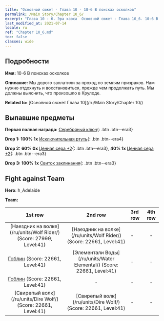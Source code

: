 ```yaml
---
title: "Основной сюжет - Глава 10 - 10-6 В поисках осколков"
permalink: /Main Story/Chapter 10_6/
excerpt: "Глава 10 - 6. Эра хаоса  Основной сюжет - Глава 10_6. 10-6 В поисках осколков"
last_modified_at: 2021-07-14
locale: ru
ref: "Chapter 10_6.md"
toc: false
classes: wide
---
```


## Подробности

 **Имя:** 10-6 В поисках осколков

 **Описание:** Мы дорого заплатили за проход по землям призраков. Нам нужно отдохнуть и восстановиться, прежде чем продолжать путь. Мы должны выяснить, что произошло в Крулоде.

 **Related to:** [Основной сюжет Глава 10](/ru/Main Story/Chapter 10/)

## Выпавшие предметы

 **Первая полная награда:** [Серебряный ключ](/ItemsRU/con_693/){: .btn .btn--era3}

 **Drop 1:** **100% 1x** [Исключительная ртуть](/ItemsRU/mat_35/){: .btn .btn--era4}

 **Drop 2:** **60% 0x** [Ценная сера +2](/ItemsRU/mat_29/){: .btn .btn--era3}, **40% 1x** [Ценная сера +2](/ItemsRU/mat_29/){: .btn .btn--era3}

 **Drop 3:** **100% 1x** [Свиток заклинания](/ItemsRU/con_694/){: .btn .btn--era3}


## Fight against Team
 **Hero:** h_Adelaide

 **Team:**


  | 1st row | 2nd row | 3rd row | 4th row |
  |:----:|:----:|:----|:----:|
  | [Наездник на волке](/ru/units/Wolf Rider/) (Score: 27999, Level:41)  | [Наездник на волке](/ru/units/Wolf Rider/) (Score: 22661, Level:41)  | - | - |
  | [Гоблин](/ru/units/Goblin/) (Score: 22661, Level:41)  | [Элементали Воды](/ru/units/Water Elemental/) (Score: 22661, Level:41)  | - | - |
  | [Гоблин](/ru/units/Goblin/) (Score: 22661, Level:41)  | - | - | - |
  | [Свирепый волк](/ru/units/Dire Wolf/) (Score: 22661, Level:41)  | [Свирепый волк](/ru/units/Dire Wolf/) (Score: 22661, Level:41)  | - | - |


